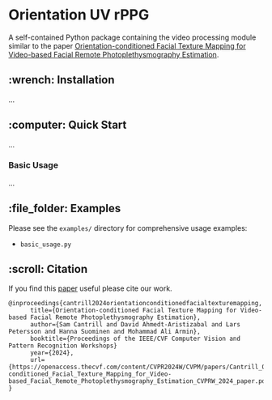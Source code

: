 <h1>Orientation UV rPPG</h1>

A self-contained Python package containing the video processing module similar to the paper <a href="https://samcantrill.github.io/orientation-uv-rppg/">Orientation-conditioned Facial Texture Mapping for Video-based Facial Remote Photoplethysmography Estimation</a>.

<h2>:wrench: Installation</h2>
...

<h2>:computer: Quick Start</h2>
...

<h3>Basic Usage</h3>
...

<h2>:file_folder: Examples</h2>

Please see the <code>examples/</code> directory for comprehensive usage examples:

<ul>
    <li><code>basic_usage.py</code>
</ul>

<h2>:scroll: Citation</h2>

If you find this [paper](https://arxiv.org/abs/2404.09378) useful please cite our work.

```
@inproceedings{cantrill2024orientationconditionedfacialtexturemapping,
      title={Orientation-conditioned Facial Texture Mapping for Video-based Facial Remote Photoplethysmography Estimation}, 
      author={Sam Cantrill and David Ahmedt-Aristizabal and Lars Petersson and Hanna Suominen and Mohammad Ali Armin},
      booktitle={Proceedings of the IEEE/CVF Computer Vision and Pattern Recognition Workshops}
      year={2024},
      url={https://openaccess.thecvf.com/content/CVPR2024W/CVPM/papers/Cantrill_Orientation-conditioned_Facial_Texture_Mapping_for_Video-based_Facial_Remote_Photoplethysmography_Estimation_CVPRW_2024_paper.pdf}, 
}
```